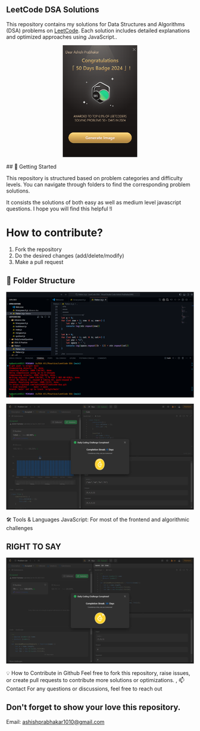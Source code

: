 ## LeetCode DSA Solutions

This repository contains my solutions for Data Structures and Algorithms (DSA) problems on [LeetCode](https://leetcode.com/u/ashish8513/). Each solution includes detailed explanations and optimized approaches using JavaScript..

<p align="center" >
   <img  src="https://github.com/ashish8513/Leetcode-dsa/blob/main/days.png" width="200" alt="screen_image"/>
</p>
## 🚀 Getting Started

This repository is structured based on problem categories and difficulty levels. You can navigate through folders to find the corresponding problem solutions.

It consists the solutions of both easy as well as medium level javascript questions.
I hope you will find this helpful !l

# How to contribute?

  1. Fork the repository
  2. Do the desired changes (add/delete/modify)
  3. Make a pull request
   
## 📁 Folder Structure
![Second loading Page](https://github.com/ashish8513/Leetcode-dsa/blob/main/vs%20code.png)


<p align="center" >
   <img  src="https://github.com/ashish8513/Leetcode-dsa/blob/main/daily.png" width="600" alt="screen_image"/>
</p>
🛠 Tools & Languages
JavaScript: For most of the frontend and algorithmic challenges

## RIGHT TO SAY 
<p align="center" >
   <img  src="https://github.com/ashish8513/Leetcode-dsa/blob/main/Screenshot%20(13).png"  alt="screen_image"/>
</p>

💡 How to Contribute in Github
Feel free to fork this repository, raise issues, or create pull requests to contribute more solutions or optimizations. 
, 
📫 Contact
For any questions or discussions, feel free to reach out 
## Don't forget to show your love this repository.
Email: ashishprabhakar1010@gmail.com

